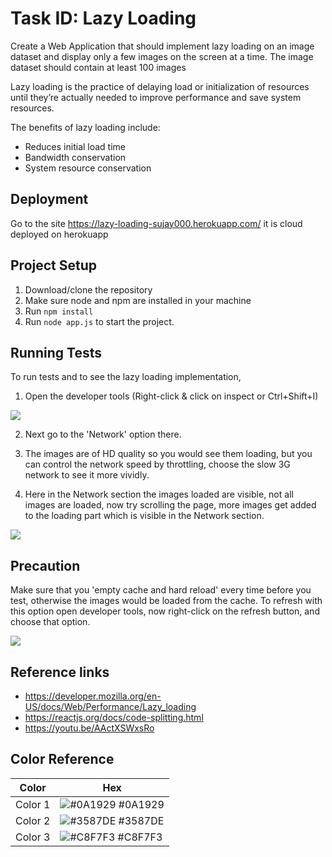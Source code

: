
# Task ID: Lazy Loading

Create a Web Application that should implement lazy loading on an image dataset and display only a few images on the screen at a time.
The image dataset should contain at least 100 images

Lazy loading is the practice of delaying load or initialization of resources until they’re actually needed to improve performance and save system resources.

The benefits of lazy loading include:

   <ul>
      <li>Reduces initial load time</li>
      <li>Bandwidth conservation</li>
      <li>System resource conservation</li>
   </ul>

## Deployment

Go to the site https://lazy-loading-sujay000.herokuapp.com/ it is cloud deployed on herokuapp



## Project Setup

1. Download/clone the repository
2. Make sure node and npm are installed in your machine
3. Run `npm install`
4. Run `node app.js` to start the project.


## Running Tests

To run tests and to see the lazy loading implementation,
1. Open the developer tools (Right-click & click on inspect or Ctrl+Shift+I)

<img src='https://www.linkpicture.com/q/inspect.png' type='image'>

2. Next go to the 'Network' option there.

3. The images are of HD quality so you would see them loading, but you can control the network speed by throttling, choose the slow 3G network to 
see it more vividly.

4. Here in the Network section the images loaded are visible, not all images are loaded, now try scrolling the page, more images get added to the loading part which is visible in the Network section. 


<img src='https://www.linkpicture.com/q/network_2.png' type='image'>
<br/>

## Precaution
 Make sure that you 'empty cache and hard reload' every time before you test, otherwise the images would be loaded from the cache.
    To refresh with this option open developer tools, now right-click on the refresh button, and choose that option.
    
<img src='https://www.linkpicture.com/q/hardReload.png' type='image'>
<br/>

## Reference links

* https://developer.mozilla.org/en-US/docs/Web/Performance/Lazy_loading
* https://reactjs.org/docs/code-splitting.html
* https://youtu.be/AActXSWxsRo


## Color Reference

| Color             | Hex                                                                |
| ----------------- | ------------------------------------------------------------------ |
|  Color 1 | ![#0A1929](https://via.placeholder.com/10/0A1929?text=+) #0A1929 |
|  Color 2 | ![#3587DE](https://via.placeholder.com/10/3587DE?text=+) #3587DE |
|  Color 3 | ![#C8F7F3](https://via.placeholder.com/10/C8F7F3?text=+) #C8F7F3 |
